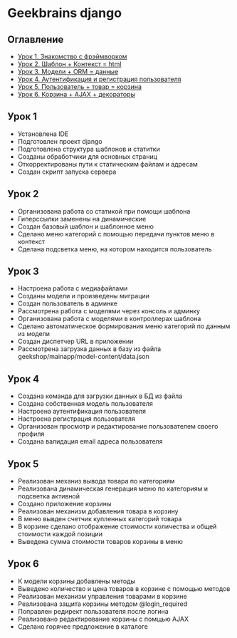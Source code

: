 # Geekbrains django

## Оглавление

- [Урок 1. Знакомство с фрэймворком](#Урок-1)
- [Урок 2. Шаблон + Контекст = html](#Урок-2)
- [Урок 3. Модели + ORM = данные](#Урок-3)
- [Урок 4. Аутентификация и регистрация пользователя](#Урок-4)
- [Урок 5. Пользователь + товар = корзина](#Урок-5)
- [Урок 6. Корзина + AJAX + декораторы](#Урок-6)

## Урок 1

- Установлена IDE
- Подготовлен проект django
- Подготовлена структура шаблонов и статитки
- Созданы обработчики для основных страниц
- Откорректированы пути к статическим файлам и адресам
- Создан скрипт запуска сервера

## Урок 2

- Организована работа со статикой при помощи шаблона
- Гиперссылки заменены на динамические
- Создан базовый шаблон и шаблонное меню
- Сделано меню категорий с помощью передачи пунктов меню в контекст
- Сделана подсветка меню, на котором находится пользователь

## Урок 3

- Настроена работа с медиафайлами
- Созданы модели и произведены миграции
- Создан пользователь в админке
- Рассмотрена работа с моделями через консоль и админку
- Организована работа с моделями в контроллерах шаблона
- Сделано автоматическое формирования меню категорий по данным из модели
- Создан диспетчер URL в приложении
- Рассмотрена загрузка данных в базу из файла geekshop/mainapp/model-content/data.json

## Урок 4

- Создана команда для загрузки данных в БД из файла
- Создана собственная модель пользователя
- Настроена аутентификация пользователя
- Настроена регистрация пользователя
- Организован просмотр и редактирование пользователем своего профиля
- Создана валидация email адреса пользователя

## Урок 5

- Реализован механиз вывода товара по категориям
- Реализована динамическая генерация меню по категориям и подсветка активной
- Создано приложение корзины
- Реализован механизм добавления товара в корзину
- В меню вывден счетчик купленных категорий товара
- В корзине сделано отображение стоимости количества и общей стоимости каждой позиции
- Выведена сумма стоимости товаров корзины в меню

## Урок 6

- К модели корзины добавлены методы
- Выведено количество и цена товаров в корзине с помощью методов
- Реализован механизм управления товарами в корзине
- Реализована защита корзины методом @login_required
- Поправлен редирект пользователя после логина
- Реализовано редактирование корзины с помщью AJAX
- Сделано горячее предложение в каталоге
